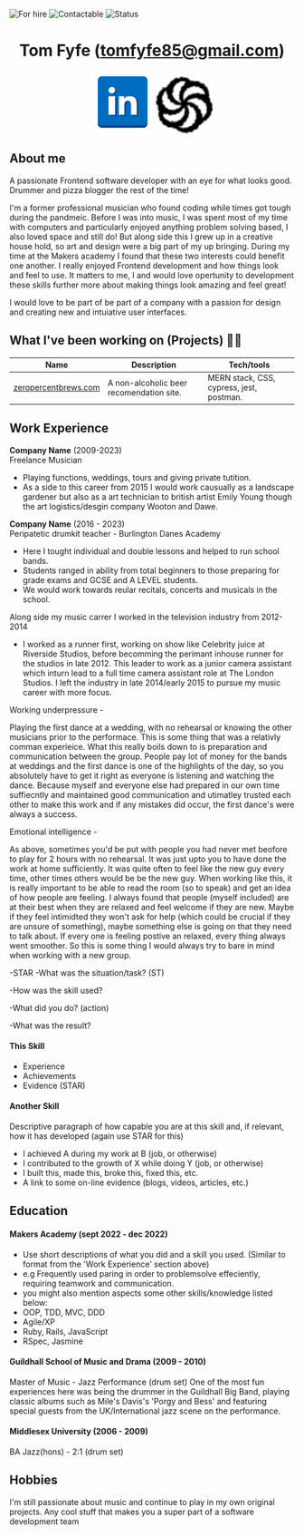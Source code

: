 ![For hire](https://img.shields.io/badge/Available_for_hire-Yes-brightgreen)
![Contactable](https://img.shields.io/badge/Contactable-For_sure-9cf)
![Status](https://img.shields.io/badge/Status-Probably_listening_to_music-ff69b4)

<div align="center">

[//]: # (Testing how to make comments which aren't rendered)

# Tom Fyfe (tomfyfe85@gmail.com) #
 <a href="https://www.linkedin.com/in/tomfyfe"><img src="images/Linkedin.png" width="110" alt="LinkedIn"></a>
 <a href="https://www.codewars.com/users/tomfyfe85"><img src="images/codewars.svg" width="100" alt="Codewars"></a>

</div>
 
 ## <a name="about_me">About me </a>
 
A passionate Frontend software developer with an eye for what looks good. Drummer and pizza blogger the rest of the time!

I'm a former professional musician who found coding while times got tough during the pandmeic. Before I was into music, I was spent most of my time with computers and particularly enjoyed anything problem solving based, I also loved space and still do! But along side this I grew up in a creative house hold, so art and design were a big part of my up bringing. During my time at the Makers academy I found that these two interests could benefit one another. I really enjoyed Frontend development and how things look and feel to use. It matters to me, I and would love opertunity to development these skills further more about making things look amazing and feel great!
 
 I would love to be part of be part of a company with a passion for design and creating new and intuiative user interfaces.

## <a name="projects">What I've been working on (Projects) 👨‍💻</a>

| Name          | Description          | Tech/tools        |
| --------------| ----------------   | ----------------- |
| <a href="https://www.zeropercentbrews.com">zeropercentbrews.com</a>| A non-alcoholic beer recomendation site.|MERN stack, CSS, cypress, jest, postman.|
  
                
              
          

## Work Experience

**Company Name** (2009-2023)  
Freelance Musician
- Playing functions, weddings, tours and giving private tutition.
- As a side to this career from 2015 I would work causually as a landscape gardener but also as a art technician to british artist Emily Young though
the art logistics/desgin company Wooton and Dawe.
 
**Company Name** (2016 - 2023)  
Peripatetic drumkit teacher - Burlington Danes Academy
- Here I tought individual and double lessons and helped to run school bands.
- Students ranged in ability from total beginners to those preparing for grade exams and GCSE and A LEVEL students.
- We would work towards reular recitals, concerts and musicals in the school.

Along side my music carrer I worked in the television industry from 2012-2014
- I worked as a runner first, working on show like Celebrity juice at Riverside Studios, before becomming the perimant inhouse runner for the studios in late 2012. This leader to work as a junior camera assistant which inturn lead to a full time camera assistant role at The London Studios. I left the industry in late 2014/early 2015 to pursue my music career with more focus. 


Working underpressure - 

Playing the first dance at a wedding, with no rehearsal or knowing the other musicians prior to the performace. This is some thing that was a 
relativly comman experieice. What this really boils down to is preparation and communication between the group. People pay lot of money for the bands at weddings and the first dance is one of the highlights of the day, so you absolutely have to get it right as everyone is listening and watching the dance.
Because myself and everyone else had prepared in our own time suffiecntly and maintained good communication and utimatley trusted each other to make this work and if any mistakes did occur, the first dance's were always a success.

Emotional intelligence -

As above, sometimes you'd be put with people you had never met beofore to play for 2 hours with no rehearsal. It was just upto you to have done the work at home sufficiently. It was quite often to feel like the new guy every time, other times others would be be the new guy. When working like this, it is really important to be able to read the room (so to speak) and get an idea of how people are feeling. I always found that people (myself included) are at their best when they are relaxed and feel welcome if they are new. Maybe if they feel intimidted they won't ask for help (which could be crucial if they are unsure of something), maybe something else is going on that they need to talk about. If every one is feeling postive an relaxed, every thing always went smoother. So this is some thing I would always try to bare in mind when working with a new group. 


-STAR
-What was the situation/task? (ST)

-How was the skill used?

-What did you do? (action)

-What was the result?


#### This Skill

- Experience
- Achievements
- Evidence (STAR)

#### Another Skill

Descriptive paragraph of how capable you are at this skill and, if relevant, how it has developed (again use STAR for this)

- I achieved A during my work at B (job, or otherwise)
- I contributed to the growth of X while doing Y (job, or otherwise)
- I built this, made this, broke this, fixed this, etc.
- A link to some on-line evidence (blogs, videos, articles, etc.)

## Education

#### Makers Academy (sept 2022 - dec 2022)
- Use short descriptions of what you did and a skill you used. (Similar to format from the 'Work Experience' section above)
- e.g Frequently used paring in order to problemsolve effeciently, requiring teamwork and communication.
- you might also mention aspects some other skills/knowledge listed below: 
- OOP, TDD, MVC, DDD
- Agile/XP
- Ruby, Rails, JavaScript
- RSpec, Jasmine

#### Guildhall School of Music and Drama (2009 - 2010)

Master of Music - Jazz Performance
(drum set)
One of the most fun experiences here was being the drummer in the Guildhall Big Band, playing classic albums such as Mile's Davis's 'Porgy and Bess' and featuring special guests from the UK/International jazz scene on the performance.



#### Middlesex University (2006 - 2009)

BA Jazz(hons) - 2:1
(drum set)

## Hobbies
I'm still passionate about music and continue to play in my own original projects. 
Any cool stuff that makes you a super part of a software development team
